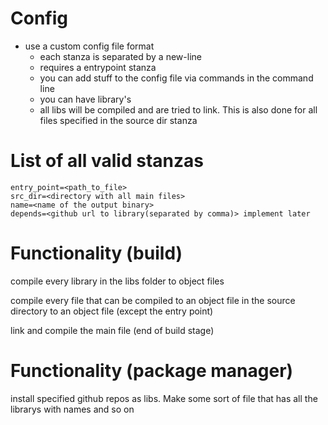# Config

- use a custom config file format
  - each stanza is separated by a new-line
  - requires a entrypoint stanza
  - you can add stuff to the config file via commands in the command line
  - you can have library's
  - all libs will be compiled and are tried to link. This is also done for all files specified in the source dir stanza

# List of all valid stanzas

    entry_point=<path_to_file>
    src_dir=<directory with all main files>
    name=<name of the output binary>
    depends=<github url to library(separated by comma)> implement later

# Functionality (build)

compile every library in the libs folder to object files

compile every file that can be compiled to an object file in the source directory to an object file (except the entry point)

link and compile the main file (end of build stage)

# Functionality (package manager)

install specified github repos as libs. Make some sort of file that has all the librarys with names and so on
